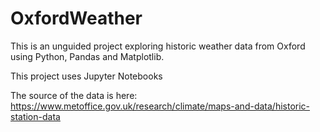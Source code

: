 # OxfordWeather

This is an unguided project exploring historic weather data from Oxford using Python, Pandas and Matplotlib. 

This project uses Jupyter Notebooks

The source of the data is here:
https://www.metoffice.gov.uk/research/climate/maps-and-data/historic-station-data


